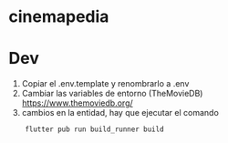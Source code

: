 # cinemapedia

# Dev

1. Copiar el .env.template y renombrarlo a .env
2. Cambiar las variables de entorno (TheMovieDB)  https://www.themoviedb.org/
3. cambios en la entidad, hay que ejecutar el comando
```
    flutter pub run build_runner build
```